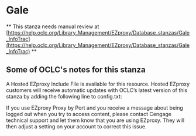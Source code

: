 # Gale
** This stanza needs manual review at [https://help.oclc.org/Library_Management/EZproxy/Database_stanzas/Gale_InfoTrac](https://help.oclc.org/Library_Management/EZproxy/Database_stanzas/Gale_InfoTrac) **

## Some of OCLC's notes for this stanza

A Hosted EZproxy Include File is available for this resource. Hosted EZproxy customers will receive automatic updates with OCLC&rsquo;s latest version of this stanza by adding the following line to config.txt:

If you use EZproxy Proxy by Port and you receive a message about being logged out when you try to access content, please contact Cengage technical support and let them know that you are using EZproxy. They will then adjust a setting on your account to correct this issue.

&nbsp;
